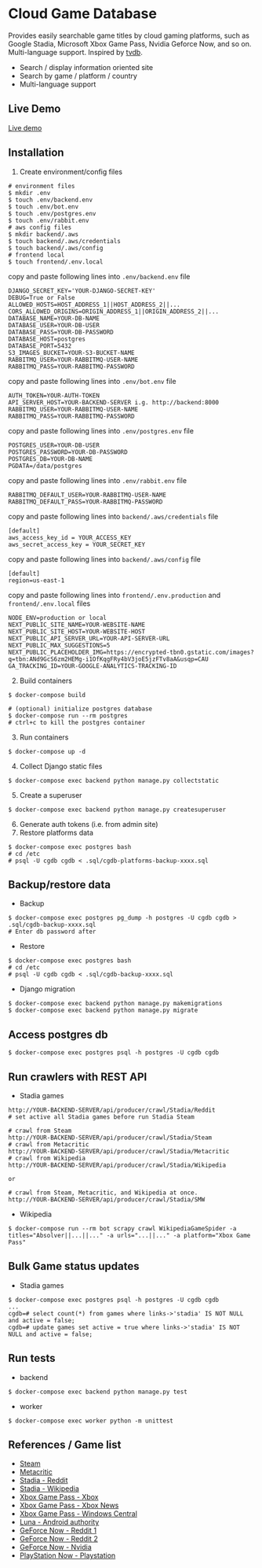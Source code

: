 # Cloud Game Database

Provides easily searchable game titles by cloud gaming platforms, such as Google Stadia, Microsoft Xbox Game Pass, Nvidia Geforce Now, and so on. Multi-language support. Inspired by [tvdb](http://thetvdb.com).

- Search / display information oriented site
- Search by game / platform / country
- Multi-language support

## Live Demo
[Live demo](http://54.146.80.135/platform/stadia/games)

## Installation
1. Create environment/config files
```
# environment files
$ mkdir .env
$ touch .env/backend.env
$ touch .env/bot.env
$ touch .env/postgres.env
$ touch .env/rabbit.env
# aws config files
$ mkdir backend/.aws
$ touch backend/.aws/credentials
$ touch backend/.aws/config
# frontend local
$ touch frontend/.env.local
```
copy and paste following lines into `.env/backend.env` file
```
DJANGO_SECRET_KEY='YOUR-DJANGO-SECRET-KEY'
DEBUG=True or False
ALLOWED_HOSTS=HOST_ADDRESS_1||HOST_ADDRESS_2||...
CORS_ALLOWED_ORIGINS=ORIGIN_ADDRESS_1||ORIGIN_ADDRESS_2||...
DATABASE_NAME=YOUR-DB-NAME
DATABASE_USER=YOUR-DB-USER
DATABASE_PASS=YOUR-DB-PASSWORD
DATABASE_HOST=postgres
DATABASE_PORT=5432
S3_IMAGES_BUCKET=YOUR-S3-BUCKET-NAME
RABBITMQ_USER=YOUR-RABBITMQ-USER-NAME
RABBITMQ_PASS=YOUR-RABBITMQ-PASSWORD
```
copy and paste following lines into `.env/bot.env` file
```
AUTH_TOKEN=YOUR-AUTH-TOKEN
API_SERVER_HOST=YOUR-BACKEND-SERVER i.g. http://backend:8000
RABBITMQ_USER=YOUR-RABBITMQ-USER-NAME
RABBITMQ_PASS=YOUR-RABBITMQ-PASSWORD
```
copy and paste following lines into `.env/postgres.env` file
```
POSTGRES_USER=YOUR-DB-USER
POSTGRES_PASSWORD=YOUR-DB-PASSWORD
POSTGRES_DB=YOUR-DB-NAME
PGDATA=/data/postgres
```
copy and paste following lines into `.env/rabbit.env` file
```
RABBITMQ_DEFAULT_USER=YOUR-RABBITMQ-USER-NAME
RABBITMQ_DEFAULT_PASS=YOUR-RABBITMQ-PASSWORD
```
copy and paste following lines into `backend/.aws/credentials` file
```
[default]
aws_access_key_id = YOUR_ACCESS_KEY
aws_secret_access_key = YOUR_SECRET_KEY
```
copy and paste following lines into `backend/.aws/config` file
```
[default]
region=us-east-1
```
copy and paste following lines into `frontend/.env.production` and `frontend/.env.local` files
```
NODE_ENV=production or local
NEXT_PUBLIC_SITE_NAME=YOUR-WEBSITE-NAME
NEXT_PUBLIC_SITE_HOST=YOUR-WEBSITE-HOST
NEXT_PUBLIC_API_SERVER_URL=YOUR-API-SERVER-URL
NEXT_PUBLIC_MAX_SUGGESTIONS=5
NEXT_PUBLIC_PLACEHOLDER_IMG=https://encrypted-tbn0.gstatic.com/images?q=tbn:ANd9GcS6zm2HEMg-i1OfKqgFRy4bV3joE5jzFTv8aA&usqp=CAU
GA_TRACKING_ID=YOUR-GOOGLE-ANALYTICS-TRACKING-ID
```
2. Build containers
```
$ docker-compose build

# (optional) initialize postgres database
$ docker-compose run --rm postgres
# ctrl+c to kill the postgres container
```
3. Run containers
```
$ docker-compose up -d
```
4. Collect Django static files
```
$ docker-compose exec backend python manage.py collectstatic
```
5. Create a superuser
```
$ docker-compose exec backend python manage.py createsuperuser
```
6. Generate auth tokens (i.e. from admin site)
7. Restore platforms data
```
$ docker-compose exec postgres bash
# cd /etc
# psql -U cgdb cgdb < .sql/cgdb-platforms-backup-xxxx.sql
```

## Backup/restore data
- Backup
```
$ docker-compose exec postgres pg_dump -h postgres -U cgdb cgdb > .sql/cgdb-backup-xxxx.sql
# Enter db password after
```
- Restore
```
$ docker-compose exec postgres bash
# cd /etc
# psql -U cgdb cgdb < .sql/cgdb-backup-xxxx.sql
```
- Django migration
```
$ docker-compose exec backend python manage.py makemigrations
$ docker-compose exec backend python manage.py migrate
```

## Access postgres db
```
$ docker-compose exec postgres psql -h postgres -U cgdb cgdb
```

## Run crawlers with REST API
- Stadia games
```
http://YOUR-BACKEND-SERVER/api/producer/crawl/Stadia/Reddit
# set active all Stadia games before run Stadia Steam

# crawl from Steam
http://YOUR-BACKEND-SERVER/api/producer/crawl/Stadia/Steam
# crawl from Metacritic
http://YOUR-BACKEND-SERVER/api/producer/crawl/Stadia/Metacritic
# crawl from Wikipedia
http://YOUR-BACKEND-SERVER/api/producer/crawl/Stadia/Wikipedia

or

# crawl from Steam, Metacritic, and Wikipedia at once.
http://YOUR-BACKEND-SERVER/api/producer/crawl/Stadia/SMW
```
- Wikipedia
```
$ docker-compose run --rm bot scrapy crawl WikipediaGameSpider -a titles="Absolver||...||..." -a urls="...||..." -a platform="Xbox Game Pass"
```

## Bulk Game status updates
- Stadia games
```
$ docker-compose exec postgres psql -h postgres -U cgdb cgdb
...
cgdb=# select count(*) from games where links->'stadia' IS NOT NULL and active = false;
cgdb=# update games set active = true where links->'stadia' IS NOT NULL and active = false;
```

## Run tests
- backend
```
$ docker-compose exec backend python manage.py test
```
- worker
```
$ docker-compose exec worker python -m unittest
```

## References / Game list
- [Steam](https://store.steampowered.com/)
- [Metacritic](https://www.metacritic.com/)
- [Stadia - Reddit](https://www.reddit.com/r/Stadia/wiki/index)
- [Stadia - Wikipedia](https://en.wikipedia.org/wiki/List_of_Stadia_games)
- [Xbox Game Pass - Xbox](https://www.xbox.com/en-US/xbox-game-pass/games)
- [Xbox Game Pass - Xbox News](https://news.xbox.com/en-us/)
- [Xbox Game Pass - Windows Central](https://www.windowscentral.com/xbox-project-xcloud-games-list)
- [Luna - Android authority](https://www.androidauthority.com/amazon-luna-1170676/)
- [GeForce Now - Reddit 1](http://gfngames.tk/)
- [GeForce Now - Reddit 2](https://geforcenow-games.com/)
- [GeForce Now - Nvidia](https://www.nvidia.com/en-us/geforce-now/games/)
- [PlayStation Now - Playstation](https://www.playstation.com/en-ca/ps-now/ps-now-games/#all-ps-now-games)